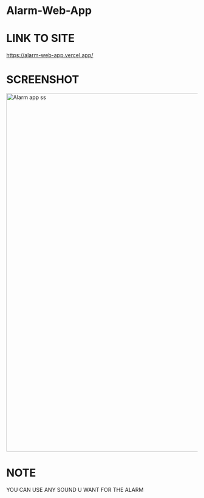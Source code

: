 # Alarm-Web-App

# LINK TO SITE
https://alarm-web-app.vercel.app/

# SCREENSHOT
<img width="944" alt="Alarm app ss" src="https://github.com/Mitalicops/Alarm-Web-App/assets/120451953/b1396129-4869-40f3-a233-b2739b9f94da">

# NOTE
YOU CAN USE ANY SOUND U WANT FOR THE ALARM

